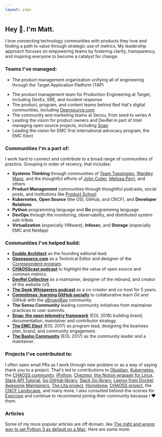 ```yaml
---
layout: page
---
```


## Hey 👋. I'm Matt.

I love connecting technology communities with products they love and finding a path to value through strategic use of metrics. My leadership approach focuses on empowering teams by fostering clarity, transparency, and inspiring everyone to become a catalyst for change.

### Teams I've managed: 

- The product management organization unifying all of engineering through the Target Application Platform (TAP)
* The product management team for Production Engineering at Target, including DevEx, SRE, and incident response
* The product, program, and content teams behind Red Hat's digital communities, including [Opensource.com](https://opensource.com)
* The community and marketing teams at Sensu, from seed to series A
* Leading the vision for product owners and DevRel in part of Intel managing open source projects, including [Snap](https://github.com/intelsdi-x/snap/)
* Leading the vision for EMC first international advocacy program, the EMC Elect

### Communities I'm a part of:

I work hard to connect and contribute to a broad range of communities of practice. Grouping in order of recency, that includes: 

* **Systems Thinking** through communities of [Team Topologies](https://teamtopologies.com), [Wardley Maps](https://www.wardleymaps.com/), and the thoughtful efforts of [John Cutler](https://cutlefish.substack.com), [Melissa Perri](https://www.produxlabs.com/product-thinking), and others
* **Product Management** communities through thoughtful podcasts, social posts, and institutions like [Product School](https://productschool.com)
* **Kubernetes**, **Open Source** (the OSI, GitHub, and CNCF), and **Developer Relations**
* **Python** programming language and **Go** programming language 
* **DevOps** through the monitoring, observability, and distributed system sub-tribes
* **Virtualization** (especially VMware), **Infosec**, and **Storage** (especially EMC and NetApp)

### Communities I've helped build:

* **[Enable Architect](https://redhat.com/architect)** as the founding editorial lead.
* **[Opensource.com](https://opensource.com)** as a Technical Editor and designer of the [Correspondent program](https://opensource.com/correspondent-program).
* **[CHAOSScast podcast](https://podcast.chaoss.community/)** to highlight the value of open source and common metrics.
* **[DevRel Collective](https://devrelcollective.fun)** as a maintainer, designer of the rebrand, and creator of the website (v1).
* **[The Geek Whisperers podcast](https://geek-whisperers.com/)** as a co-creator and co-host for 5 years.
* **[Commitmas: learning GitHub socially](https://github.com/commitmas)** to collaborative learn Git and GitHub with the [vBrownBag](https://vbrownbag.com/) community.
* **The Sensu Community** leading community initiatives from maintainer practices to user summits.
* **[Snap: the open telemetry framework](https://snap-telemetry.io)** (EOL 2018) building brand, documentation, maintainer and contributor strategy.
* **[The EMC Elect](https://community.emc.com/community/connect/dell_emc_elect)** (EOL 2017) as program lead, designing the business plan, brand, and community engagement.
* **[The Basho Community](https://github.com/basho-labs/the-basho-community)** (EOL 2017) as the community leader and a maintainer.

### Projects I've contributed to:

I often open small PRs as I work through new problem or as a way of saying thank you to a project. That's led to contributions to [Obsidian](https://github.com/obsidianmd/obsidian-help/pull/729), [Kubernetes](https://github.com/kubernetes/community/tree/master/communication/marketing-team#purpose), the [CHAOSS community](https://github.com/chaoss/wg-value#contributors), [iPython](https://github.com/ipython/ipython-in-depth), [Chezmoi](https://github.com/twpayne/chezmoi/pull/821), [this Notion wrapper for Linux](https://github.com/puneetsl/lotion/pull/96), [Slack API Tutorial](https://github.com/slackapi/Slack-Ruby-Onboarding-Tutorial/pull/2), [Go GitHub library](https://github.com/google/go-github/pull/323), [Slack Go library](https://github.com/nlopes/slack/pull/170), [Leeroy from Docker](https://github.com/docker/leeroy/pull/40), [Awesome Maintainers](https://github.com/nayafia/awesome-maintainers), [The Lita project](https://github.com/litaio/lita.io/pull/11), [Homebrew](https://github.com/Homebrew/brew/pull/1281), [CHAOSS project](https://github.com/chaoss/grimoirelab-tutorial/pull/3), the [CNCF Landscape](https://github.com/cncf/landscape/pull/759), and many more. I also consulted behind-the-scenes for [Exercism](https://exercism.io) and continue to recommend joining their community because I ❤️ them.

### Articles 

Some of my more popular articles are off domain, like [The right and wrong way to set Python 3 as default on a Mac](https://opensource.com/article/19/5/python-3-default-mac). Here are some more: 

